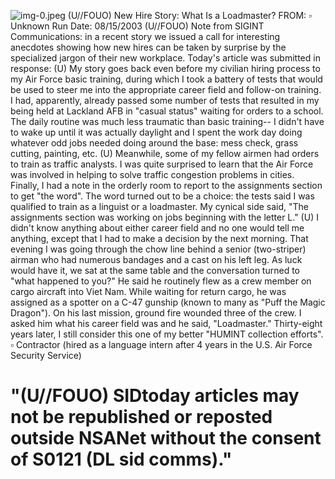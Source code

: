 ![img-0.jpeg](img-0.jpeg)
(U//FOUO) New Hire Story: What Is a Loadmaster?
FROM: $\square$
Unknown
Run Date: 08/15/2003
(U//FOUO) Note from SIGINT Communications: in a recent story we issued a call for interesting anecdotes showing how new hires can be taken by surprise by the specialized jargon of their new workplace. Today's article was submitted in response:
(U) My story goes back even before my civilian hiring process to my Air Force basic training, during which I took a battery of tests that would be used to steer me into the appropriate career field and follow-on training. I had, apparently, already passed some number of tests that resulted in my being held at Lackland AFB in "casual status" waiting for orders to a school. The daily routine was much less traumatic than basic training-- I didn't have to wake up until it was actually daylight and I spent the work day doing whatever odd jobs needed doing around the base: mess check, grass cutting, painting, etc.
(U) Meanwhile, some of my fellow airmen had orders to train as traffic analysts. I was quite surprised to learn that the Air Force was involved in helping to solve traffic congestion problems in cities. Finally, I had a note in the orderly room to report to the assignments section to get "the word". The word turned out to be a choice: the tests said I was qualified to train as a linguist or a loadmaster. My cynical side said, "The assignments section was working on jobs beginning with the letter L."
(U) I didn't know anything about either career field and no one would tell me anything, except that I had to make a decision by the next morning. That evening I was going through the chow line behind a senior (two-striper) airman who had numerous bandages and a cast on his left leg. As luck would have it, we sat at the same table and the conversation turned to "what happened to you?" He said he routinely flew as a crew member on cargo aircraft into Viet Nam. While waiting for return cargo, he was assigned as a spotter on a C-47 gunship (known to many as "Puff the Magic Dragon"). On his last mission, ground fire wounded three of the crew. I asked him what his career field was and he said, "Loadmaster." Thirty-eight years later, I still consider this one of my better "HUMINT collection efforts".
$\square$ Contractor
(hired as a language intern after 4 years in the U.S. Air Force Security Service)

# "(U//FOUO) SIDtoday articles may not be republished or reposted outside NSANet without the consent of S0121 (DL sid comms)."
